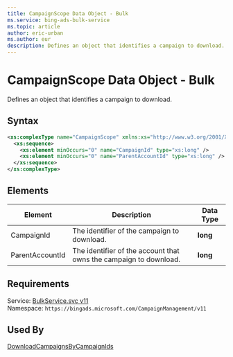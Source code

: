 ```yaml
---
title: CampaignScope Data Object - Bulk
ms.service: bing-ads-bulk-service
ms.topic: article
author: eric-urban
ms.author: eur
description: Defines an object that identifies a campaign to download.
---
```

# CampaignScope Data Object - Bulk
Defines an object that identifies a campaign to download.

## Syntax
```xml
<xs:complexType name="CampaignScope" xmlns:xs="http://www.w3.org/2001/XMLSchema">
  <xs:sequence>
    <xs:element minOccurs="0" name="CampaignId" type="xs:long" />
    <xs:element minOccurs="0" name="ParentAccountId" type="xs:long" />
  </xs:sequence>
</xs:complexType>
```

## <a name="elements"></a>Elements

|Element|Description|Data Type|
|-----------|---------------|-------------|
|<a name="campaignid"></a>CampaignId|The identifier of the campaign to download.|**long**|
|<a name="parentaccountid"></a>ParentAccountId|	The identifier of the account that owns the campaign to download.|**long**|

## Requirements
Service: [BulkService.svc v11](https://bulk.api.bingads.microsoft.com/Api/Advertiser/CampaignManagement/v11/BulkService.svc)  
Namespace: ```https://bingads.microsoft.com/CampaignManagement/v11```  

## Used By
[DownloadCampaignsByCampaignIds](downloadcampaignsbycampaignids.md)  
